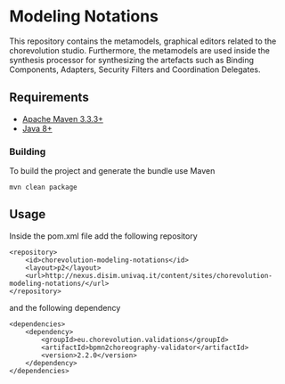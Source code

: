 # Modeling Notations
This repository contains the metamodels, graphical editors related to the chorevolution studio.
Furthermore, the metamodels are used inside the synthesis processor for synthesizing the artefacts such as Binding Components, Adapters, Security Filters and Coordination Delegates.

## Requirements

* [Apache Maven 3.3.3+](https://maven.apache.org/install.html)
* [Java 8+](http://www.oracle.com/technetwork/java/javase/downloads/jdk8-downloads-2133151.html)

### Building

To build the project and generate the bundle use Maven

    mvn clean package


## Usage
Inside the pom.xml file add the following repository

```
<repository>
	<id>chorevolution-modeling-notations</id>
	<layout>p2</layout>
	<url>http://nexus.disim.univaq.it/content/sites/chorevolution-modeling-notations/</url>
</repository>
```
and the following dependency

```
<dependencies>
	<dependency>
		<groupId>eu.chorevolution.validations</groupId>
		<artifactId>bpmn2choreography-validator</artifactId>
		<version>2.2.0</version>
	</dependency>
</dependencies>
```
